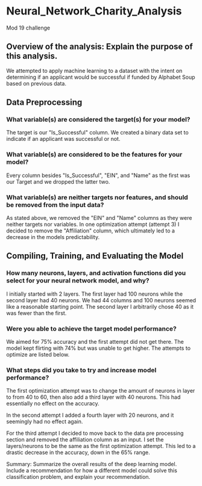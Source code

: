 # Neural_Network_Charity_Analysis
Mod 19 challenge

## Overview of the analysis: Explain the purpose of this analysis.
We attempted to apply machine learning to a dataset with the intent on determining if an applicant would be successful if funded by Alphabet Soup based on previous data. 

## Data Preprocessing
### What variable(s) are considered the target(s) for your model?
The target is our "Is_Successful" column. We created a binary data set to indicate if an applicant was successful or not.

### What variable(s) are considered to be the features for your model?
Every column besides "Is_Successful", "EIN", and "Name" as the first was our Target and we dropped the latter two.

### What variable(s) are neither targets nor features, and should be removed from the input data?
As stated above, we removed the "EIN" and "Name" columns as they were neither targets nor variables. In one optimization attempt (attempt 3) I decided to remove the "Affiliation" column, which ultimately led to a decrease in the models predictability. 

## Compiling, Training, and Evaluating the Model

### How many neurons, layers, and activation functions did you select for your neural network model, and why?
I initially started with 2 layers. The first layer had 100 neurons while the second layer had 40 neurons. We had 44 columns and 100 neurons seemed like a reasonable starting point. The second layer I arbitrarily chose 40 as it was fewer than the first. 

### Were you able to achieve the target model performance?
We aimed for 75% accuracy and the first attempt did not get there. The model kept flirting with 74% but was unable to get higher. The attempts to optimize are listed below. 

### What steps did you take to try and increase model performance?
The first optimization attempt was to change the amount of neurons in layer to from 40 to 60, then also add a third layer with 40 neurons. This had essentially no effect on the accuracy.

In the second attempt I added a fourth layer with 20 neurons, and it seemingly had no effect again.

For the third attempt I decided to move back to the data pre processing section and removed the affiliation column as an input. I set the layers/neurons to be the same as the first optimization attempt. This led to a drastic decrease in the accuracy, down in the 65% range.

Summary: Summarize the overall results of the deep learning model. Include a recommendation for how a different model could solve this classification problem, and explain your recommendation.
